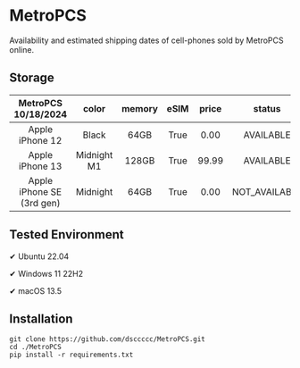 # MetroPCS
Availability and estimated shipping dates of cell-phones sold by MetroPCS online.
## Storage
|MetroPCS 10/18/2024|color|memory|eSIM|price|status|shipping from|shipping to|
|:--:|:--:|:--:|:--:|:--:|:--:|:--:|:--:|
|Apple iPhone 12|Black|64GB|True|0.00|AVAILABLE|10/18/2024|10/21/2024|
|Apple iPhone 13|Midnight M1|128GB|True|99.99|AVAILABLE|10/18/2024|10/21/2024|
|Apple iPhone SE (3rd gen)|Midnight|64GB|True|0.00|NOT_AVAILABLE|10/25/2024|10/31/2024|

## Tested Environment
✔ Ubuntu 22.04

✔ Windows 11 22H2

✔ macOS 13.5
## Installation
```
git clone https://github.com/dsccccc/MetroPCS.git
cd ./MetroPCS
pip install -r requirements.txt
```
